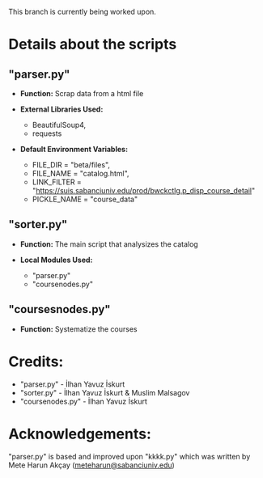 This branch is currently being worked upon.

# Details about the scripts
## "parser.py"
* __Function:__ Scrap data from a html file

* __External Libraries Used:__
  * BeautifulSoup4, 
  * requests

* __Default Environment Variables:__
  * FILE_DIR = "beta/files",
  * FILE_NAME = "catalog.html",
  * LINK_FILTER = "https://suis.sabanciuniv.edu/prod/bwckctlg.p_disp_course_detail"
  * PICKLE_NAME = "course_data"

## "sorter.py"
* __Function:__ The main script that analysizes the catalog

* __Local Modules Used:__
  * "parser.py"
  * "coursenodes.py"

## "coursesnodes.py"
* __Function:__ Systematize the courses

# Credits:
* "parser.py" - İlhan Yavuz İskurt
* "sorter.py" - İlhan Yavuz İskurt & Muslim Malsagov
* "coursenodes.py" - İlhan Yavuz İskurt

# Acknowledgements:
"parser.py" is based and improved upon "kkkk.py" which was written by Mete Harun Akçay (meteharun@sabanciuniv.edu)

